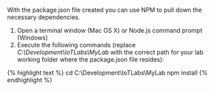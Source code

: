 With the package.json file created you can use NPM to pull down the necessary dependencies.

1. Open a terminal window (Mac OS X) or Node.js command prompt (Windows) 
2. Execute the following commands (replace _C:\Development\IoTLabs\MyLab_ with the correct path for your lab working folder where the package.json file resides):

{% highlight text %}
cd C:\Development\IoTLabs\MyLab
npm install
{% endhighlight %}
